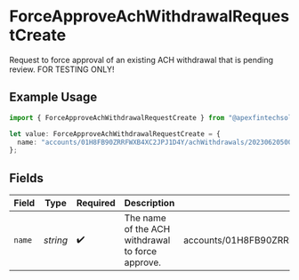# ForceApproveAchWithdrawalRequestCreate

Request to force approval of an existing ACH withdrawal that is pending review. FOR TESTING ONLY!

## Example Usage

```typescript
import { ForceApproveAchWithdrawalRequestCreate } from "@apexfintechsolutions/ascend-sdk/models/components";

let value: ForceApproveAchWithdrawalRequestCreate = {
  name: "accounts/01H8FB90ZRRFWXB4XC2JPJ1D4Y/achWithdrawals/20230620500726",
};
```

## Fields

| Field                                                             | Type                                                              | Required                                                          | Description                                                       | Example                                                           |
| ----------------------------------------------------------------- | ----------------------------------------------------------------- | ----------------------------------------------------------------- | ----------------------------------------------------------------- | ----------------------------------------------------------------- |
| `name`                                                            | *string*                                                          | :heavy_check_mark:                                                | The name of the ACH withdrawal to force approve.                  | accounts/01H8FB90ZRRFWXB4XC2JPJ1D4Y/achWithdrawals/20230620500726 |